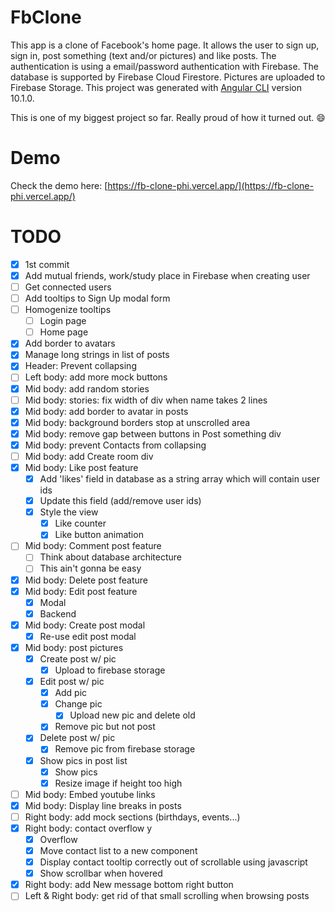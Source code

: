 # FbClone

This app is a clone of Facebook's home page. 
It allows the user to sign up, sign in, post something (text and/or pictures) and like posts.
The authentication is using a email/password authentication with Firebase.
The database is supported by Firebase Cloud Firestore.
Pictures are uploaded to Firebase Storage.
This project was generated with [Angular CLI](https://github.com/angular/angular-cli) version 10.1.0.

This is one of my biggest project so far. Really proud of how it turned out. :smile:

# Demo

Check the demo here: [https://fb-clone-phi.vercel.app/](https://fb-clone-phi.vercel.app/)

# TODO
- [x] 1st commit
- [x] Add mutual friends, work/study place in Firebase when creating user
- [ ] Get connected users
- [ ] Add tooltips to Sign Up modal form
- [ ] Homogenize tooltips
    - [ ] Login page
    - [ ] Home page
- [x] Add border to avatars
- [x] Manage long strings in list of posts
- [x] Header: Prevent collapsing
- [ ] Left body: add more mock buttons
- [x] Mid body: add random stories
- [ ] Mid body: stories: fix width of div when name takes 2 lines
- [x] Mid body: add border to avatar in posts
- [x] Mid body: background borders stop at unscrolled area
- [x] Mid body: remove gap between buttons in Post something div
- [x] Mid body: prevent Contacts from collapsing
- [ ] Mid body: add Create room div
- [x] Mid body: Like post feature
    - [x] Add 'likes' field in database as a string array which will contain user ids
    - [x] Update this field (add/remove user ids)
    - [x] Style the view
        - [x] Like counter
        - [x] Like button animation
- [ ] Mid body: Comment post feature
    - [ ] Think about database architecture
    - [ ] This ain't gonna be easy
- [x] Mid body: Delete post feature
- [x] Mid body: Edit post feature
    - [x] Modal
    - [x] Backend
- [x] Mid body: Create post modal
    - [x] Re-use edit post modal
- [x] Mid body: post pictures
    - [x] Create post w/ pic
        - [x] Upload to firebase storage
    - [x] Edit post w/ pic
        - [x] Add pic
        - [x] Change pic
            - [x] Upload new pic and delete old
        - [x] Remove pic but not post
    - [x] Delete post w/ pic
        - [x] Remove pic from firebase storage
    - [x] Show pics in post list
        - [x] Show pics
        - [x] Resize image if height too high
- [ ] Mid body: Embed youtube links
- [x] Mid body: Display line breaks in posts
- [ ] Right body: add mock sections (birthdays, events...)
- [x] Right body: contact overflow y
    - [x] Overflow
    - [x] Move contact list to a new component
    - [x] Display contact tooltip correctly out of scrollable using javascript
    - [x] Show scrollbar when hovered
- [x] Right body: add New message bottom right button
- [ ] Left & Right body: get rid of that small scrolling when browsing posts
